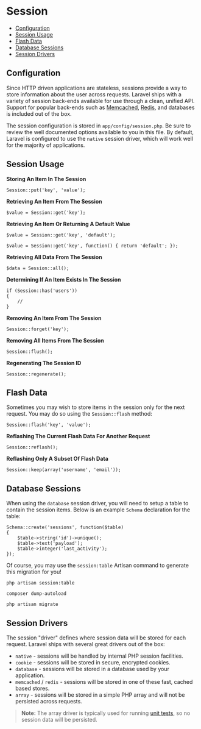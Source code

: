 # Session

- [Configuration](#configuration)
- [Session Usage](#session-usage)
- [Flash Data](#flash-data)
- [Database Sessions](#database-sessions)
- [Session Drivers](#session-drivers)

<a name="configuration"></a>
## Configuration

Since HTTP driven applications are stateless, sessions provide a way to store information about the user across requests. Laravel ships with a variety of session back-ends available for use through a clean, unified API. Support for popular back-ends such as [Memcached](http://memcached.org), [Redis](http://redis.io), and databases is included out of the box.

The session configuration is stored in `app/config/session.php`. Be sure to review the well documented options available to you in this file. By default, Laravel is configured to use the `native` session driver, which will work well for the majority of applications.

<a name="session-usage"></a>
## Session Usage

**Storing An Item In The Session**

	Session::put('key', 'value');

**Retrieving An Item From The Session**

	$value = Session::get('key');

**Retrieving An Item Or Returning A Default Value**

	$value = Session::get('key', 'default');

	$value = Session::get('key', function() { return 'default'; });

**Retrieving All Data From The Session**

	$data = Session::all();

**Determining If An Item Exists In The Session**

	if (Session::has('users'))
	{
		//
	}

**Removing An Item From The Session**

	Session::forget('key');

**Removing All Items From The Session**

	Session::flush();

**Regenerating The Session ID**

	Session::regenerate();

<a name="flash-data"></a>
## Flash Data

Sometimes you may wish to store items in the session only for the next request. You may do so using the `Session::flash` method:

	Session::flash('key', 'value');

**Reflashing The Current Flash Data For Another Request**

	Session::reflash();

**Reflashing Only A Subset Of Flash Data**

	Session::keep(array('username', 'email'));

<a name="database-sessions"></a>
## Database Sessions

When using the `database` session driver, you will need to setup a table to contain the session items. Below is an example `Schema` declaration for the table:

	Schema::create('sessions', function($table)
	{
		$table->string('id')->unique();
		$table->text('payload');
		$table->integer('last_activity');
	});

Of course, you may use the `session:table` Artisan command to generate this migration for you!

	php artisan session:table

	composer dump-autoload

	php artisan migrate
	
<a name="session-drivers"></a>
## Session Drivers

The session "driver" defines where session data will be stored for each request. Laravel ships with several great drivers out of the box:

- `native` - sessions will be handled by internal PHP session facilities.
- `cookie` - sessions will be stored in secure, encrypted cookies.
- `database` - sessions will be stored in a database used by your application.
- `memcached` / `redis` - sessions will be stored in one of these fast, cached based stores.
- `array` - sessions will be stored in a simple PHP array and will not be persisted across requests.

> **Note:** The array driver is typically used for running [unit tests](/testing), so no session data will be persisted.